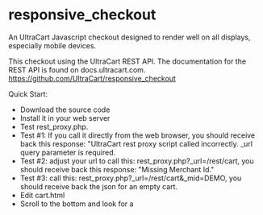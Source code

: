 responsive_checkout
===================

An UltraCart Javascript checkout designed to render well on all displays, especially mobile devices.

This checkout using the UltraCart REST API.
The documentation for the REST API is found on docs.ultracart.com.
https://github.com/UltraCart/responsive_checkout

Quick Start:
* Download the source code
* Install it in your web server
* Test rest_proxy.php.  
* Test #1: If you call it directly from the web browser, you should receive back this response: "UltraCart rest proxy script called incorrectly.  _url query parameter is required.
* Test #2:  adjust your url to call this:   rest_proxy.php?_url=/rest/cart, you should receive back this response: "Missing Merchant Id."
* Test #3:  call this: rest_proxy.php?_url=/rest/cart&_mid=DEMO, you should receive back the json for an empty cart.
* Edit cart.html
* Scroll to the bottom and look for a <script> tag.  Change the following:
* merchantId: change this to your Merchant ID.
* continueShoppingUrl: change this to whatever your main product catalog or intro page is.
* accounting.settings: If you are not using USD currency, adjust this appropriately.
